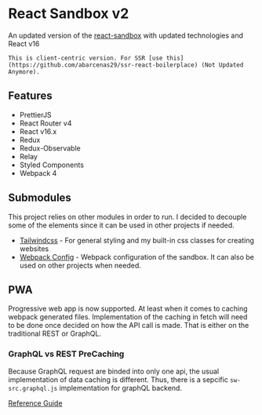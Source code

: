# React Sandbox v2

An updated version of the [react-sandbox](https://github.com/abarcenas29/react-sandbox) with updated technologies and React v16

```
This is client-centric version. For SSR [use this](https://github.com/abarcenas29/ssr-react-boilerplace) (Not Updated Anymore).
```

## Features

* PrettierJS
* React Router v4
* React v16.x
* Redux
* Redux-Observable
* Relay
* Styled Components
* Webpack 4

## Submodules

This project relies on other modules in order to run. I decided to decouple some of the elements since it can be used in other projects if needed.

* [Tailwindcss](https://tailwindcss.com/) - For general styling and my built-in css classes for creating websites
* [Webpack Config](https://github.com/abarcenas29/sandbox-webpack) - Webpack configuration of the sandbox. It can also be used on other projects when needed.

## PWA

Progressive web app is now supported. At least when it comes to caching webpack generated files. Implementation of the caching in fetch will need to be done once decided on how the API call is made. That is either on the traditional REST or GraphQL.

### GraphQL vs REST PreCaching

Because GraphQL request are binded into only one api, the usual implementation of data caching is different. Thus, there is a sepcific `sw-src.graphql.js` implementation for graphQL backend.

[Reference Guide](https://developers.google.com/web/tools/workbox)
